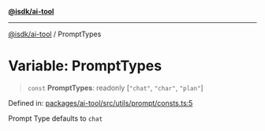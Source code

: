 [**@isdk/ai-tool**](../README.md)

***

[@isdk/ai-tool](../globals.md) / PromptTypes

# Variable: PromptTypes

> `const` **PromptTypes**: readonly \[`"chat"`, `"char"`, `"plan"`\]

Defined in: [packages/ai-tool/src/utils/prompt/consts.ts:5](https://github.com/isdk/ai-tool.js/blob/7135b3a67072644f21685b76900b7f351401749e/src/utils/prompt/consts.ts#L5)

Prompt Type
defaults to `chat`
